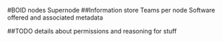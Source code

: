 #BOID nodes
Supernode
##Information store
Teams per node
Software offered and associated metadata

##TODO details about permissions and reasoning for stuff
